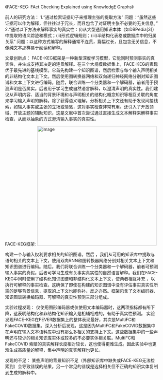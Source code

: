 《FACE-KEG: FAct Checking Explained using KnowledgE Graphs》

前人的研究方法：
1.“通过检索证据句子来推理主张的提取方法”
问题：“虽然这些证据可以作为解释，但往往过于冗长，而且包含了对证明主张不必要的无关信息。”
2.“通过以下方法来解释事实的真实性：(i)从大型通用知识本体（如DBPedia[3]）中提取的语义踪迹和模式；(ii)形式逻辑规则；(iii)半结构化表格或数据库中的归属关系”
问题：以这种方式编写的解释通常不连贯，篇幅过长，且包含无关信息，不像纯文本那样易于阅读和解释。

文章创新点：
FACE-KEG框架是一种新型深度学习模型，它能同时预测事实的真实性，并生成支持其决定的连贯解释。在三个大规模数据集上，FACE-KEG的表现优于最先进的基线模型。它首先构建一个知识图谱，然后检索与每个输入声明相关的非结构化文本上下文。然后使用图转换器网络和双向递归神经网络分别对知识图谱和文本上下文进行编码。随后，联合训练一个分类器和一个解码器，前者用于预测声明是否属实，后者用于学习生成自然语言解释，以澄清声明的真实性。我们建议从声明内容、适当的背景环境和与声明相关的结构化概念知识等相互关联的角度来学习输入声明的解释。除了获得语义理解，分析相关上下文还有助于发现间接线索，如输入事实或主张的立场或情感，这对事实检查非常有用。还引入了开放领域、开放主题的辅助知识，这是文献中首次尝试通过直接生成文本解释来解释事实检查，从而以抽象的方式澄清输入事实的真实性。

FACE-KEG框架:
<img width="393" alt="image" src="https://github.com/DItt0/TCPsocket/assets/41851418/33b940f8-5bb1-42ec-bb61-441cfe1f772e">

构建一个与输入权利要求相关的知识图谱。然后 ，我们从可用的知识库中提取与语句相关的文本上下文，使用双向RNN和图转换器网络分别对相关文本上下文和知识图谱进行编码。随后，我们将联合训练一个分类器和一个解码器，前者可预测输入事实的真假，后者可学习生成有关事实真实性的自然语言解释。我们在FACE-KEG中同时使用了结构化知识图谱和非结构化文本上下文，使两者相互补充 ，以执行可解释的事实检查。这确保了即使在构建的知识图谱中没有评估事实真实性所需的足够背景信息，提取的上下文也能弥补，反之亦然。框架包含了文本编码器、知识图谱转换编码器、可解释的真实性预测三部分组成。

实验过程发现：
仅使用图形编码器或仅使用文本编码器时，这两项指标都有所下降，这表明结构化和非结构化知识输入是相辅相成的，有助于真实性预测。
实验发现FACE-KEG在FEVER数据集上的整体表现最好，其次是MultiFC和FakeCOVID数据集。深入分析后发现，这是因为MultiFC和FakeCOVID数据集中在声明在输入文本语料库中没有那么多相关的支持上下文。这些数据集中的一些声明还与较少的相关知识库实体或较多的不必要实体相关联。MultiFC和FakeCOVID 索赔的真实解释长度相对较长，这也使得更难生成。因此实验中也更难生成高质量的解释，集中声明的真实解释也更长。

发现的不足：
某些声明的背景知识不足（外部知识库中缺失或FACE-KEG无法检索到）会导致错误的结果，另一个常见的错误是选择相关但不正确的知识实体复制到生成的解释中。
